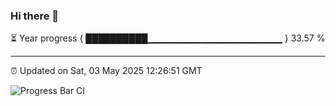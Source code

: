 ### Hi there 👋

⏳ Year progress { ██████████▁▁▁▁▁▁▁▁▁▁▁▁▁▁▁▁▁▁▁▁ } 33.57 %

---

⏰ Updated on Sat, 03 May 2025 12:26:51 GMT

![Progress Bar CI](https://github.com/liununu/liununu/workflows/Progress%20Bar%20CI/badge.svg)
